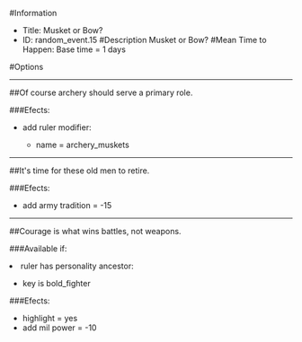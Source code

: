 #Information
 - Title: Musket or Bow?
 - ID: random_event.15
#Description
Musket or Bow?
#Mean Time to Happen:
Base time = 1 days

#Options

___
##Of course archery should serve a primary role.

###Efects:<ul><li>add ruler modifier:</li><ul><li>name = archery_muskets</li></ul></ul>

___
##It's time for these old men to retire.

###Efects:<ul><li>add army tradition = -15</li></ul>

___
##Courage is what wins battles, not weapons.

###Available if:
<li>ruler has personality ancestor:</li><ul><li>key is bold_fighter</li></ul>

###Efects:<ul><li>highlight = yes</li><li>add mil power = -10</li></ul>
